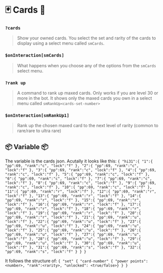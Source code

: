 # 🃏 Cards 🦞
### `?cards`
> Show your owned cards. You select the set and rarity of the cards to display using a select menu called `smCards`.
### `$onInteraction[smCards]`
> What happens when you choose any of the options from the `smCards` select menu.
### `?rank up`
> A command to rank up maxed cards. Only works if you are level 30 or more in the bot. It shows only the maxed cards you own in a select menu called `smRankUp<cards-set-number>`
### `$onInteraction[smRankUp1]`
> Rank up the chosen maxed card to the next level of rarity (common to rare/rare to ultra rare)
## 📦 Variable 📦
The variable is the cards json. Acutally it looks like this:
`{ "hi31":{ "1":{ "pp":69, "rank":"c", "lock":"f" }, "2":{ "pp":69, "rank":"c", "lock":"f" }, "3":{ "pp":69, "rank":"c", "lock":"f" }, "4":{ "pp":69, "rank":"c", "lock":"f" }, "5":{ "pp":69, "rank":"c", "lock":"f" }, "6":{ "pp":69, "rank":"c", "lock":"f" }, "7":{ "pp":69, "rank":"c", "lock":"f" }, "8":{ "pp":69, "rank":"c", "lock":"f" }, "9":{ "pp":69, "rank":"c", "lock":"f" }, "10":{ "pp":69, "rank":"c", "lock":"f" }, "11":{ "pp":69, "rank":"r", "lock":"f" }, "12":{ "pp":69, "rank":"r", "lock":"f" }, "13":{ "pp":69, "rank":"r", "lock":"f" }, "14":{ "pp":69, "rank":"r", "lock":"f" }, "15":{ "pp":69, "rank":"r", "lock":"f" }, "16":{ "pp":69, "rank":"r", "lock":"f" }, "17":{ "pp":69, "rank":"r", "lock":"f" }, "18":{ "pp":69, "rank":"r", "lock":"f" }, "19":{ "pp":69, "rank":"r", "lock":"f" }, "20":{ "pp":69, "rank":"r", "lock":"f" }, "21":{ "pp":69, "rank":"u", "lock":"f" }, "22":{ "pp":69, "rank":"u", "lock":"f" }, "23":{ "pp":69, "rank":"u", "lock":"f" }, "24":{ "pp":69, "rank":"u", "lock":"f" }, "25":{ "pp":69, "rank":"u", "lock":"f" }, "26":{ "pp":69, "rank":"u", "lock":"f" }, "27":{ "pp":69, "rank":"u", "lock":"f" }, "28":{ "pp":69, "rank":"u", "lock":"f" }, "29":{ "pp":69, "rank":"u", "lock":"f" }, "30":{ "pp":69, "rank":"u", "lock":"f" }, "31":{ "pp":69, "rank":"s", "lock":"f" }, "32":{ "pp":69, "rank":"s", "lock":"f" } } }`

It follows the structure of: `{ "set" { "card-number" { "power points":<number>, "rank":<rarity>, "unlocked": <true/false>} } }`
